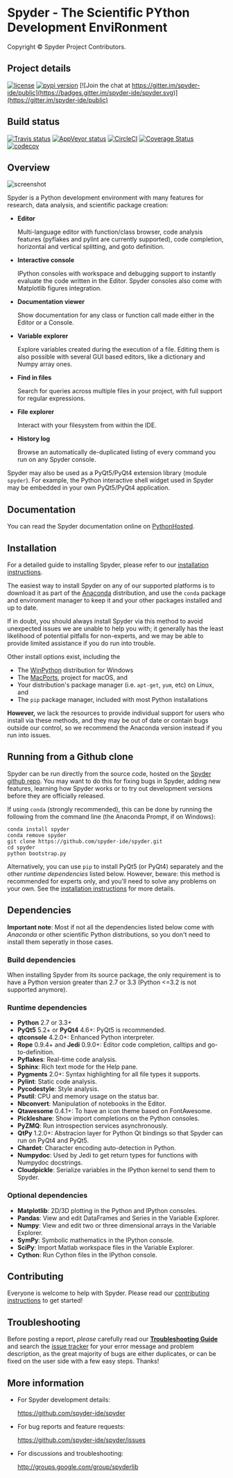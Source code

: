 # Spyder - The Scientific PYthon Development EnviRonment

Copyright © Spyder Project Contributors.


## Project details
[![license](https://img.shields.io/pypi/l/spyder.svg)](./LICENSE)
[![pypi version](https://img.shields.io/pypi/v/spyder.svg)](https://pypi.python.org/pypi/spyder)
[![Join the chat at https://gitter.im/spyder-ide/public](https://badges.gitter.im/spyder-ide/spyder.svg)](https://gitter.im/spyder-ide/public)


## Build status
[![Travis status](https://travis-ci.org/spyder-ide/spyder.svg?branch=master)](https://travis-ci.org/spyder-ide/spyder)
[![AppVeyor status](https://ci.appveyor.com/api/projects/status/tvjcqa4kf53br8s0/branch/master?svg=true)](https://ci.appveyor.com/project/spyder-ide/spyder/branch/master)
[![CircleCI](https://circleci.com/gh/spyder-ide/spyder.svg?style=svg)](https://circleci.com/gh/spyder-ide/spyder)
[![Coverage Status](https://coveralls.io/repos/github/spyder-ide/spyder/badge.svg?branch=master)](https://coveralls.io/github/spyder-ide/spyder?branch=master)
[![codecov](https://codecov.io/gh/spyder-ide/spyder/branch/master/graph/badge.svg)](https://codecov.io/gh/spyder-ide/spyder)


## Overview

![screenshot](./img_src/screenshot.png)

Spyder is a Python development environment with many features for research,
data analysis, and scientific package creation:

* **Editor**

    Multi-language editor with function/class browser, code analysis
    features (pyflakes and pylint are currently supported), code
    completion, horizontal and vertical splitting, and goto definition.

* **Interactive console**

    IPython consoles with workspace and debugging support to
    instantly evaluate the code written in the Editor.
    Spyder consoles also come with Matplotlib figures integration.

* **Documentation viewer**

    Show documentation for any class or function call made either in the
    Editor or a Console.

* **Variable explorer**

    Explore variables created during the execution of a file. Editing
    them is also possible with several GUI based editors, like a
    dictionary and Numpy array ones.

* **Find in files**

    Search for queries across multiple files in your project,
    with full support for regular expressions.

* **File explorer**

    Interact with your filesystem from within the IDE.

* **History log**

    Browse an automatically de-duplicated listing of every command you run
    on any Spyder console.

Spyder may also be used as a PyQt5/PyQt4 extension library (module `spyder`).
For example, the Python interactive shell widget used in
Spyder may be embedded in your own PyQt5/PyQt4 application.


## Documentation

You can read the Spyder documentation online on
[PythonHosted](http://pythonhosted.org/spyder/).


## Installation

For a detailed guide to installing Spyder, please refer to our
[installation instructions](http://pythonhosted.org/spyder/installation.html).

The easiest way to install Spyder on any of our supported platforms
is to download it as part of the [Anaconda](https://www.anaconda.com/download/)
distribution, and use the `conda` package and environment manager to keep it
and your other packages installed and up to date.

If in doubt, you should always install Spyder via this method to avoid
unexpected issues we are unable to help you with; it generally has the
least likelihood of potential pitfalls for non-experts, and we may be
able to provide limited assistance if you do run into trouble.

Other install options exist, including the 

* The [WinPython](https://winpython.github.io/) distribution for Windows
* The [MacPorts](http://www.macports.org/), project for macOS, and
* Your distribution's package manager (i.e. `apt-get`, `yum`, etc) on Linux, and
* The `pip` package manager, included with most Python installations

**However,** we lack the resources to provide individual support for users who
install via these methods, and they may be out of date or contain bugs outside
our control, so we recommend the Anaconda version instead if you run into issues.


## Running from a Github clone

Spyder can be run directly from the source code, hosted on the
[Spyder github repo](https://github.com/spyder-ide/spyder).
You may want to do this for fixing bugs in Spyder, adding new
features, learning how Spyder works or to try out development versions before
they are officially released.

If using `conda` (strongly recommended), this can be done by running the
following from the command line (the Anaconda Prompt, if on Windows):

```
conda install spyder
conda remove spyder
git clone https://github.com/spyder-ide/spyder.git
cd spyder
python bootstrap.py
```

Alternatively, you can use `pip` to install PyQt5 (or PyQt4) separately and
the other *runtime dependencies* listed below. However, beware:
this method is recommended for experts only, and you'll need to solve any
problems on your own. See the
[installation instructions](http://pythonhosted.org/spyder/installation.html)
for more details.


## Dependencies

**Important note**: Most if not all the dependencies listed below come
with *Anaconda* or other scientific Python distributions, so you don't need 
to install them seperatly in those cases.

### Build dependencies

When installing Spyder from its source package, the only requirement is to have
a Python version greater than 2.7 or 3.3 (Python <=3.2 is not supported anymore).

### Runtime dependencies

* **Python** 2.7 or 3.3+
* **PyQt5** 5.2+ or **PyQt4** 4.6+: PyQt5 is recommended.
* **qtconsole** 4.2.0+: Enhanced Python interpreter.
* **Rope** 0.9.4+ and **Jedi** 0.9.0+: Editor code completion, calltips
  and go-to-definition.
* **Pyflakes**: Real-time code analysis.
* **Sphinx**: Rich text mode for the Help pane.
* **Pygments** 2.0+: Syntax highlighting for all file types it supports.
* **Pylint**: Static code analysis.
* **Pycodestyle**: Style analysis.
* **Psutil**: CPU and memory usage on the status bar.
* **Nbconvert**: Manipulation of notebooks in the Editor.
* **Qtawesome** 0.4.1+: To have an icon theme based on FontAwesome.
* **Pickleshare**: Show import completions on the Python consoles.
* **PyZMQ**: Run introspection services asynchronously.
* **QtPy** 1.2.0+: Abstracion layer for Python Qt bindings so that Spyder can run on PyQt4
  and PyQt5.
* **Chardet**: Character encoding auto-detection in Python.
* **Numpydoc**: Used by Jedi to get return types for functions with Numpydoc docstrings.
* **Cloudpickle**: Serialize variables in the IPython kernel to send them to Spyder.

### Optional dependencies

* **Matplotlib**: 2D/3D plotting in the Python and IPython consoles.
* **Pandas**: View and edit DataFrames and Series in the Variable Explorer.
* **Numpy**: View and edit two or three dimensional arrays in the Variable Explorer.
* **SymPy**: Symbolic mathematics in the IPython console.
* **SciPy**: Import Matlab workspace files in the Variable Explorer.
* **Cython**: Run Cython files in the IPython console.


## Contributing

Everyone is welcome to help with Spyder. Please read our
[contributing instructions](https://github.com/spyder-ide/spyder/blob/master/CONTRIBUTING.md)
to get started!


## Troubleshooting

Before posting a report, *please* carefully read our **[Troubleshooting Guide](https://github.com/spyder-ide/spyder/wiki/Troubleshooting-Guide-and-FAQ)**
and search the [issue tracker](https://github.com/spyder-ide/spyder/issues)
for your error message and problem description, as the great majority of bugs
are either duplicates, or can be fixed on the user side with a few easy steps.
Thanks!


## More information

* For Spyder development details:

    <https://github.com/spyder-ide/spyder>

* For bug reports and feature requests:

    <https://github.com/spyder-ide/spyder/issues>

* For discussions and troubleshooting:

    <http://groups.google.com/group/spyderlib>
